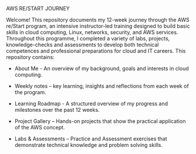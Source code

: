  AWS RE/START JOURNEY 

 
 Welcome! This repository documents my 12-week journey through the AWS re/Start program, an intensive instructor-led training designed to build basic skills in cloud computing, Linux, networks, security, and AWS services. Throughout this programme, I completed a variety of labs, projects, knowledge-checks and assessments to develop both technical competences and professional preparations for cloud and IT careers. This repository contains: 
 
-  About Me - An overview of my background, goals and interests in cloud computing.
 
-  Weekly notes – key learning, insights and reflections from each week of the program. 
 
-  Learning Roadmap - A structured overview of my progress and milestones over the past 12 weeks. 
 
-  Project Gallery – Hands-on projects that show the practical application of the AWS concept. 
 
-  Labs & Assessments – Practice and Assessment exercises that demonstrate technical knowledge and problem solving skills.
